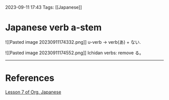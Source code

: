 2023-09-11 17:43
Tags: [[Japanese]]

# Japanese verb a-stem
![[Pasted image 20230911174332.png]]
u-verb -> verb(あ) + ない.

![[Pasted image 20230911174552.png]]
Ichidan verbs: remove る。
___
# References
[Lesson 7 of Org. Japanese](https://www.youtube.com/watch?v=KIPhvGxp43c&list=PLg9uYxuZf8x_A-vcqqyOFZu06WlhnypWj&index=7)